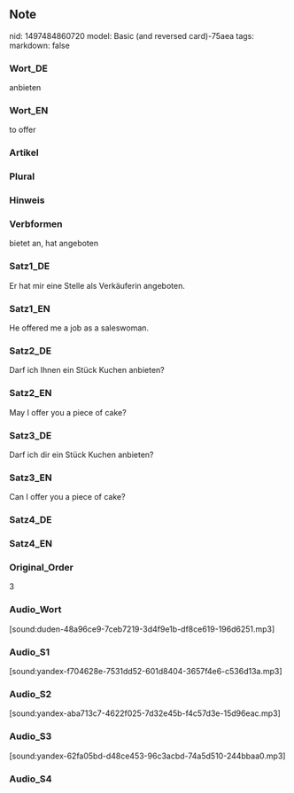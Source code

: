 ## Note
nid: 1497484860720
model: Basic (and reversed card)-75aea
tags: 
markdown: false

### Wort_DE
anbieten

### Wort_EN
to offer

### Artikel


### Plural


### Hinweis


### Verbformen
bietet an, hat angeboten

### Satz1_DE
Er hat mir eine Stelle als Verkäuferin angeboten.

### Satz1_EN
He offered me a job as a saleswoman.

### Satz2_DE
Darf ich Ihnen ein Stück Kuchen anbieten?

### Satz2_EN
May I offer you a piece of cake?

### Satz3_DE
Darf ich dir ein Stück Kuchen anbieten?

### Satz3_EN
Can I offer you a piece of cake?

### Satz4_DE


### Satz4_EN


### Original_Order
3

### Audio_Wort
[sound:duden-48a96ce9-7ceb7219-3d4f9e1b-df8ce619-196d6251.mp3]

### Audio_S1
[sound:yandex-f704628e-7531dd52-601d8404-3657f4e6-c536d13a.mp3]

### Audio_S2
[sound:yandex-aba713c7-4622f025-7d32e45b-f4c57d3e-15d96eac.mp3]

### Audio_S3
[sound:yandex-62fa05bd-d48ce453-96c3acbd-74a5d510-244bbaa0.mp3]

### Audio_S4

